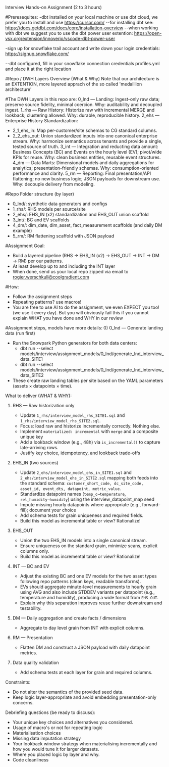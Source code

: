 Interview Hands-on Assignment (2 to 3 hours)

#Preresequites:
-dbt installed on your local machine or use dbt cloud, we prefer you to install and use https://cursor.com/
--for installing dbt see: https://docs.getdbt.com/docs/core/installation-overview
--when working with dbt we suggest you to use the dbt power user extention: https://open-vsx.org/extension/innoverio/vscode-dbt-power-user

-sign up for snowflake trail account and write down your login credentials: https://signup.snowflake.com/

--dbt configured, fill in your snowflake connection credentials profiles.yml and place it at the right location

#Repo / DWH Layers Overview (What & Why)
Note that our architecture is an EXTENTION, more layered apprach of the so called 'medaillion architecture'

#The DWH Layers in this repo are:
0_lnd — Landing: Ingest-only raw data; preserve source fidelity, minimal coercion. Why: auditability and decoupled ingest.
1_rhs — Raw History: Historize raw with incremental MERGE and lookback; clustering allowed. Why: durable, reproducible history.
2_ehs — Enterprise History Standardization:
  - 2_1_ehs_in: Map per-customer/site schemas to CG standard columns.
  - 2_2_ehs_out: Union standardized inputs into one canonical enterprise stream.
  Why: harmonize semantics across tenants and provide a single, tested source of truth.
3_int — Integration and reducting data amount: Business Concepts (BC) and Events on the hourly level (EV); pivot/wide KPIs for reuse. Why: clean business entities, reusable event structures.
4_dm — Data Marts: Dimensional models and daily aggregations for analytics; presentation-friendly schemas. Why: consumption-oriented performance and clarity.
5_rm — Reporting: Final presentation/API flattening; no new business logic; JSON payloads for downstream use. Why: decouple delivery from modeling.

#Repo Folder structure (by layer)
- 0_lnd/: synthetic data generators and configs
- 1_rhs/: RHS models per source/site
- 2_ehs/: EHS_IN (x2) standardization and EHS_OUT union scaffold
- 3_int/: BC and EV scaffolds
- 4_dm/: dim_date, dim_asset, fact_measurement scaffolds (and daily DM example)
- 5_rm/: RM flattening scaffold with JSON payload

#Assignment Goal: 
- Build a layered pipeline (RHS → EHS_IN (x2) → EHS_OUT → INT → DM → RM) per our patterns.
- At least develop up to and including the INT layer
- When done, send us your local repo zipped via email to rogier.werschkull@coolgradient.com

#How:
- Follow the assignment steps
- Repeating patterns? use macros!
- You are free to use AI to do the assignment, we even EXPECT you too! (we use it every day). But you will obviously fail this if you cannot explain WHAT you have done and WHY in our review


#Assignment steps, models have more details:
0) 0_lnd — Generate landing data (run first)
   - Run the Snowpark Python generators for both data centers:
     - dbt run --select models/interview/assignment_models/0_lnd/generate_lnd_interview_data_SITE1
     - dbt run --select models/interview/assignment_models/0_lnd/generate_lnd_interview_data_SITE2
   - These create raw landing tables per site based on the YAML parameters (assets × datapoints × time).

What to deliver (WHAT & WHY):
1) RHS — Raw historization only
   - Update `1_rhs/interview_model_rhs_SITE1.sql` and `1_rhs/interview_model_rhs_SITE2.sql`.
   - Focus: load raw and historize incrementally correctly. Nothing else.
   - Implement `materialized: incremental` with `merge` and a composite unique key
   - Add a lookback window (e.g., 48h) via `is_incremental()` to capture late-arriving rows.
   - Justify key choice, idempotency, and lookback trade-offs

2) EHS_IN (two sources)
   - Update `2_ehs/interview_model_ehs_in_SITE1.sql` and `2_ehs/interview_model_ehs_in_SITE2.sql` mapping both feeds into the standard schema:
     `customer_short_code, dc_site_code, asset_id, event_dts, datapoint, metric_value`.
   - Standardize datapoint names (`temp_c→temperature`, `rel_humidity→humidity`) using the interview_datapoint_map seed
   - Impute missing hourly datapoints where appropriate (e.g., forward-fill); document your choice
   - Add schema tests for grain uniqueness and required fields.
   - Build this model as incremental table or view? Rationalize!

3) EHS_OUT
   - Union the two EHS_IN models into a single canonical stream.
   - Ensure uniqueness on the standard grain, minimize scans, explicit columns only.
   - Build this model as incremental table or view? Rationalize!
   

4) INT — BC and EV
   - Adjust the existing BC and one EV models for the two asset types following repo patterns (clean keys, readable transforms).
   - EVs should aggregate minute-level measurements to hourly grain using AVG and also include STDDEV variants per datapoint (e.g., temperature and humidity), producing a wide format from `EHS_OUT`.
   - Explain why this separation improves reuse further downstream and testability.

5) DM — Daily aggregation and create facts / dimensions
   - Aggregate to day level grain from INT with explicit columns.

6) RM — Presentation
   - Flatten DM and construct a JSON payload with daily datapoint metrics.

7) Data quality validation
   - Add schema tests at each layer for grain and required columns.

Constraints:
- Do not alter the semantics of the provided seed data.
- Keep logic layer-appropriate and avoid embedding presentation-only concerns.

Debriefing questions (be ready to discuss):
- Your unique key choices and alternatives you considered.
- Usage of macro's or not for repeating logic
- Materialisation choices
- Missing data imputation strategy
- Your lookback window strategy when materialising incrementally and how you would tune it for larger datasets.
- Where you placed logic by layer and why.
- Code cleanliness 


